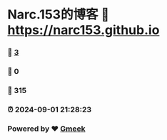 # Narc.153的博客 :link: https://narc153.github.io 
### :page_facing_up: [3](https://narc153.github.io/tag.html) 
### :speech_balloon: 0 
### :hibiscus: 315 
### :alarm_clock: 2024-09-01 21:28:23 
### Powered by :heart: [Gmeek](https://github.com/Meekdai/Gmeek)
